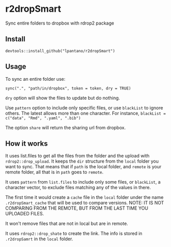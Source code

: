 # r2dropSmart

Sync entire folders to dropbox with rdrop2 package

## Install

```
devtools::install_github("lpantano/r2dropSmart")
```

## Usage

To sync an entire folder use:

```
sync(".", "path/in/dropbox", token = token, dry = TRUE)
```

`dry` option will show the files to update but do nothing.

Use `pattern` option to include only specific files, 
or use `blackList` to ignore others. The latest allows more than one character.
For instance, `blackList = c("data", "Rmd", ".yaml", ".bib")`

The option `share` will return the sharing url from dropbox.

## How it works

It uses list.files to get all the files from the folder and the upload with
`rdrop2::drop_upload`. It keeps the `dir` structure from the `local` 
folder you want to sync. That means that if `path` is the local folder, and 
`remote` is your remote folder, all that is in `path` goes to `remote`.

It uses `pattern` from `list.files` to include only some files, or `blackList`,
a character vector, to exclude files matching any of the values in there.

The first time it would create a `cache` file in the `local` folder under the
name `.r2dropSmart_cache` that will be used to compare versions. NOTE: IT IS
NOT COMPARING FROM THE REMOTE, BUT FROM THE LAST TIME YOU UPLOADED FILES.

It won't remove files that are not in local but are in remote.

It uses `rdrop2::drop_shate` to create the link. The info is stored 
in `.r2dropSamrt` in the `local` folder.
